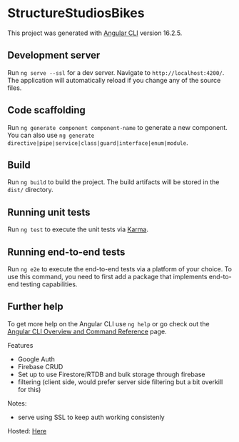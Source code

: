 # StructureStudiosBikes

This project was generated with [Angular CLI](https://github.com/angular/angular-cli) version 16.2.5.

## Development server

Run `ng serve --ssl` for a dev server. Navigate to `http://localhost:4200/`. The application will automatically reload if you change any of the source files.

## Code scaffolding

Run `ng generate component component-name` to generate a new component. You can also use `ng generate directive|pipe|service|class|guard|interface|enum|module`.

## Build

Run `ng build` to build the project. The build artifacts will be stored in the `dist/` directory.

## Running unit tests

Run `ng test` to execute the unit tests via [Karma](https://karma-runner.github.io).

## Running end-to-end tests

Run `ng e2e` to execute the end-to-end tests via a platform of your choice. To use this command, you need to first add a package that implements end-to-end testing capabilities.

## Further help

To get more help on the Angular CLI use `ng help` or go check out the [Angular CLI Overview and Command Reference](https://angular.io/cli) page.




Features
- Google Auth
- Firebase CRUD
- Set up to use Firestore/RTDB and bulk storage through firebase
- filtering (client side, would prefer server side filtering but a bit overkill for this)



Notes:
- serve using SSL to keep auth working consistenly

Hosted: [Here](https://monolith-000.web.app/login)